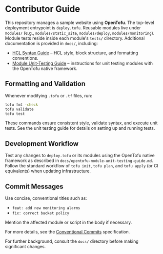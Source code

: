 # Contributor Guide

This repository manages a sample website using **OpenTofu**. The top-level deployment entrypoint is `deploy.tofu`. Reusable modules live under `modules/` (e.g., `modules/static_site`, `modules/deploy`, `modules/monitoring`). Module tests reside inside each module's `tests/` directory. Additional documentation is provided in `docs/`, including:

- [HCL Syntax Guide](docs/opentofu-hcl-syntax-guide.md) – HCL style, block structure, and formatting conventions.
- [Module Unit-Testing Guide](docs/opentofu-module-unit-testing-guide.md) – instructions for unit testing modules with the OpenTofu native framework.

## Formatting and Validation

Whenever modifying `.tofu` or `.tf` files, run:

```bash
tofu fmt -check
tofu validate
tofu test
```

These commands ensure consistent style, validate syntax, and execute unit tests. See the unit testing guide for details on setting up and running tests.

## Development Workflow

Test any changes to `deploy.tofu` or its modules using the OpenTofu native framework as described in `docs/opentofu-module-unit-testing-guide.md`. Follow the standard workflow of `tofu init`, `tofu plan`, and `tofu apply` (or CI equivalents) when updating infrastructure.

## Commit Messages

Use concise, conventional titles such as:

- `feat: add new monitoring alarms`
- `fix: correct bucket policy`

Mention the affected module or script in the body if necessary.

For more details, see the [Conventional Commits](https://www.conventionalcommits.org/) specification.

For further background, consult the `docs/` directory before making significant changes.
